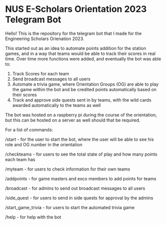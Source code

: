 # NUS E-Scholars Orientation 2023 Telegram Bot

Hello! This is the repository for the telegram bot that I made for the Engineering Scholars Orienation 2023. 

This started out as an idea to automate points addition for the station games, and in a way that teams would be able to track their scores in real time. Over time more functions were added, and eventually the bot was able to:

1. Track Scores for each team
2. Send broadcast messages to all users
3. Automate a trivia game, where Orientation Groups (OG) are able to play the game within the bot and be credited points automatically based on their scores
4. Track and approve side quests sent in by teams, with the wild cards awarded automatically to the teams as well


The bot was hosted on a raspberry pi during the course of the orientation, but this can be hosted on a server as well should that be required. 


For a list of commands:

/start - for the user to start the bot, where the user will be able to see his role and OG number in the orientation

/checkteams - for users to see the total state of play and how many points each team has

/myteam - for users to check information for their own teams

/addpoints - for game masters and exco members to add points for teams

/broadcast - for admins to send out broadcast messages to all users

/side_quest - for users to send in side quests for approval by the admins

/start_game_trivia - for users to start the automated trivia game 

/help - for help with the bot




